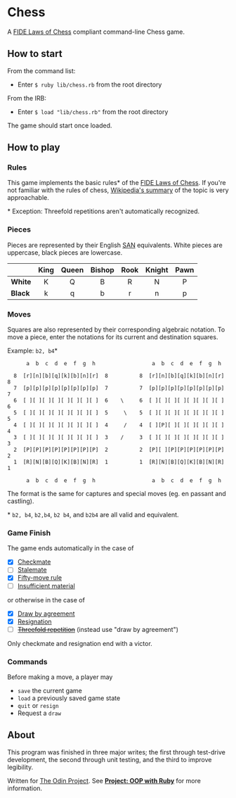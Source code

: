 # Chess

A [FIDE Laws of Chess](http://www.fide.com/component/handbook/?id=171&view=article) compliant command-line Chess game.

## How to start

From the command list:
  * Enter `$ ruby lib/chess.rb` from the root directory
  
From the IRB:
  * Enter `$ load "lib/chess.rb"` from the root directory

The game should start once loaded.

## How to play

### Rules

This game implements the basic rules* of the [FIDE Laws of Chess](http://www.fide.com/component/handbook/?id=171&view=article). If you're not familiar with the rules of chess, [Wikipedia's summary](https://en.wikipedia.org/wiki/Rules_of_chess) of the topic is very approachable.

\* Exception: Threefold repetitions aren't automatically recognized.

### Pieces

Pieces are represented by their English [SAN](https://en.wikipedia.org/wiki/Algebraic_notation_(chess)) equivalents. White pieces are uppercase, black pieces are lowercase.

|  | King | Queen | Bishop | Rook | Knight | Pawn |
| --- | :---: | :---: | :---: | :---: | :---: | :---: |
| **White** | K | Q | B | R | N | P |
| **Black** | k | q | b | r | n | p |

### Moves

Squares are also represented by their corresponding algebraic notation. To move a piece, enter the notations for its current and destination squares. 

Example: `b2, b4`*

```
      a  b  c  d  e  f  g  h                  a  b  c  d  e  f  g  h

  8  [r][n][b][q][k][b][n][r]  8          8  [r][n][b][q][k][b][n][r]  8
  7  [p][p][p][p][p][p][p][p]  7          7  [p][p][p][p][p][p][p][p]  7
  6  [ ][ ][ ][ ][ ][ ][ ][ ]  6    \     6  [ ][ ][ ][ ][ ][ ][ ][ ]  6
  5  [ ][ ][ ][ ][ ][ ][ ][ ]  5     \    5  [ ][ ][ ][ ][ ][ ][ ][ ]  5
  4  [ ][ ][ ][ ][ ][ ][ ][ ]  4     /    4  [ ][P][ ][ ][ ][ ][ ][ ]  4
  3  [ ][ ][ ][ ][ ][ ][ ][ ]  3    /     3  [ ][ ][ ][ ][ ][ ][ ][ ]  3
  2  [P][P][P][P][P][P][P][P]  2          2  [P][ ][P][P][P][P][P][P]  2
  1  [R][N][B][Q][K][B][N][R]  1          1  [R][N][B][Q][K][B][N][R]  1
  
      a  b  c  d  e  f  g  h                  a  b  c  d  e  f  g  h
```

The format is the same for captures and special moves (eg. en passant and castling).

\* `b2, b4`, `b2,b4`, `b2 b4`, and `b2b4` are all valid and equivalent.

### Game Finish

The game ends automatically in the case of
* [x] [Checkmate](https://en.wikipedia.org/wiki/Glossary_of_chess#Checkmate)
* [ ] [Stalemate](https://en.wikipedia.org/wiki/Glossary_of_chess#Stalemate)
* [x] [Fifty-move rule](https://en.wikipedia.org/wiki/Glossary_of_chess#Fifty-move_rule)
* [ ] [Insufficient material](https://en.wikipedia.org/wiki/Glossary_of_chess#Insufficient_material)

or otherwise in the case of
* [x] [Draw by agreement](https://en.wikipedia.org/wiki/Glossary_of_chess#Draw_by_agreement)
* [x] [Resignation](https://en.wikipedia.org/wiki/Glossary_of_chess#Resign)
* [ ] ~~[Threefold repetition](https://en.wikipedia.org/wiki/Glossary_of_chess#Threefold_repetition)~~ (instead use "draw by agreement")

Only checkmate and resignation end with a victor.

### Commands

Before making a move, a player may
* `save` the current game
* `load` a previously saved game state
* `quit` or `resign`
* Request a `draw`

## About

This program was finished in three major writes; the first through test-drive development, the second through unit testing, and the third to improve legibility.

Written for [The Odin Project](http://www.theodinproject.com/). See **[Project: OOP with Ruby](http://www.theodinproject.com/ruby-programming/oop)** for more information.
